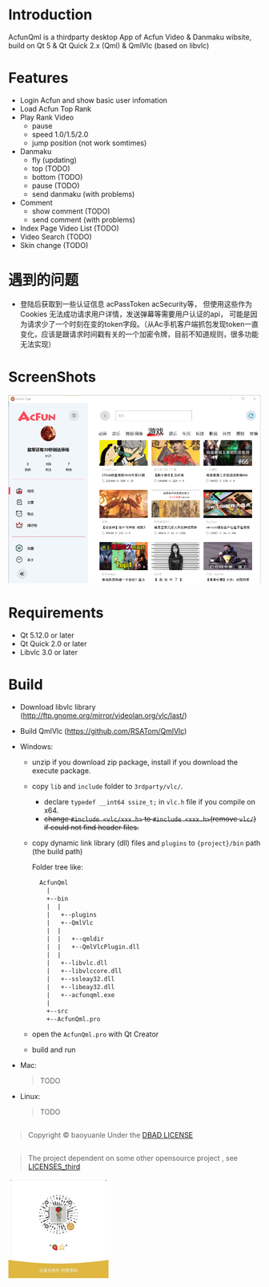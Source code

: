 # Introduction
AcfunQml  is a thirdparty desktop App of Acfun Video & Danmaku wibsite,  build on Qt 5 & Qt Quick 2.x (Qml) & QmlVlc (based on libvlc)

# Features
- Login Acfun and show basic user infomation
- Load Acfun Top Rank
- Play Rank Video
  - pause
  - speed 1.0/1.5/2.0
  - jump position (not work somtimes)
- Danmaku
  - fly (updating)
  - top (TODO)
  - bottom (TODO)
  - pause (TODO)
  - send danmaku (with problems)
- Comment
  - show comment (TODO)
  - send comment (with problems)
- Index Page Video List (TODO)
- Video Search (TODO)
- Skin change (TODO)

# 遇到的问题
- 登陆后获取到一些认证信息 acPassToken acSecurity等， 但使用这些作为Cookies 无法成功请求用户详情，发送弹幕等需要用户认证的api， 可能是因为请求少了一个时刻在变的token字段。（从Ac手机客户端抓包发现token一直变化，应该是跟请求时间戳有关的一个加密令牌，目前不知道规则，很多功能无法实现）

# ScreenShots

![shot](./screenshots/mainpage.jpg)

# Requirements
- Qt 5.12.0 or later
- Qt Quick 2.0 or later
- Libvlc 3.0 or later

# Build
- Download libvlc library (http://ftp.gnome.org/mirror/videolan.org/vlc/last/)
- Build QmlVlc (https://github.com/RSATom/QmlVlc)

- Windows:
  - unzip if you download zip package, install if you download the execute package.
  
  - copy `lib` and `include` folder to `3rdparty/vlc/`.
    - declare `typedef __int64 ssize_t;` in `vlc.h` file if you compile on x64.
    - ~~change `#include <vlc/xxx.h>` to `#include <xxx.h>`(remove `vlc/`) if could not find header files.~~
  - copy dynamic link library (dll) files and `plugins` to `{project}/bin` path (the build path)
  
  	Folder tree like:
    ```
      AcfunQml
    	|
    	+--bin
    	|  |
    	|   +--plugins
    	|   +--QmlVlc
    	|  |
		|  |   +--qmldir
		|  |   +--QmlVlcPlugin.dll
		|  |
    	|   +--libvlc.dll
    	|   +--libvlccore.dll
    	|   +--ssleay32.dll
    	|   +--libeay32.dll
    	|   +--acfunqml.exe
    	|
    	+--src
    	+--AcfunQml.pro
    ```
  - open the `AcfunQml.pro` with Qt Creator
  
  - build and run

- Mac:
  > TODO

- Linux:
  > TODO


## 
> Copyright &copy;  baoyuanle Under the [DBAD LICENSE](LICENSE.md)
##
> The project dependent on some other opensource project , see [LICENSES_third](LICENSE_third.md)

<img src="https://github.com/baoyuanle/blog/blob/master/res/like.jpg" width="200">